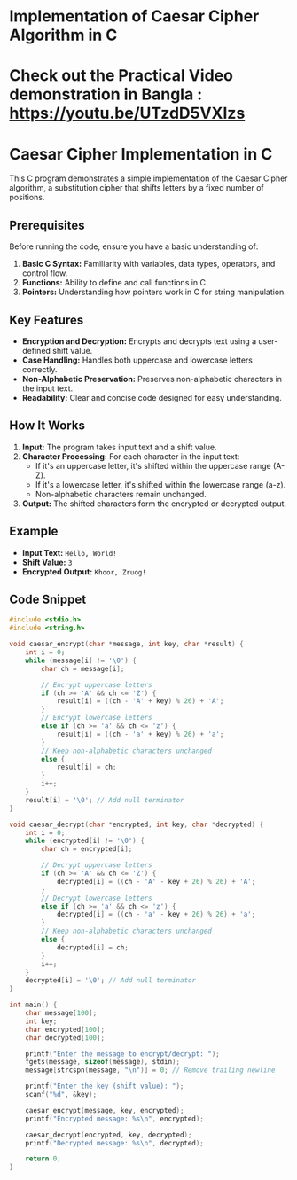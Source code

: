 # Implementation of Caesar Cipher Algorithm in C

# Check out the Practical Video demonstration in Bangla : https://youtu.be/UTzdD5VXIzs

# Caesar Cipher Implementation in C

This C program demonstrates a simple implementation of the Caesar Cipher algorithm, a substitution cipher that shifts letters by a fixed number of positions.

## Prerequisites

Before running the code, ensure you have a basic understanding of:

1.  **Basic C Syntax:** Familiarity with variables, data types, operators, and control flow.
2.  **Functions:** Ability to define and call functions in C.
3.  **Pointers:** Understanding how pointers work in C for string manipulation.

## Key Features

* **Encryption and Decryption:** Encrypts and decrypts text using a user-defined shift value.
* **Case Handling:** Handles both uppercase and lowercase letters correctly.
* **Non-Alphabetic Preservation:** Preserves non-alphabetic characters in the input text.
* **Readability:** Clear and concise code designed for easy understanding.

## How It Works

1.  **Input:** The program takes input text and a shift value.
2.  **Character Processing:** For each character in the input text:
    * If it's an uppercase letter, it's shifted within the uppercase range (A-Z).
    * If it's a lowercase letter, it's shifted within the lowercase range (a-z).
    * Non-alphabetic characters remain unchanged.
3.  **Output:** The shifted characters form the encrypted or decrypted output.

## Example

* **Input Text:** `Hello, World!`
* **Shift Value:** `3`
* **Encrypted Output:** `Khoor, Zruog!`


## Code Snippet

```c
#include <stdio.h>
#include <string.h>

void caesar_encrypt(char *message, int key, char *result) {
    int i = 0;
    while (message[i] != '\0') {
        char ch = message[i];

        // Encrypt uppercase letters
        if (ch >= 'A' && ch <= 'Z') {
            result[i] = ((ch - 'A' + key) % 26) + 'A';
        }
        // Encrypt lowercase letters
        else if (ch >= 'a' && ch <= 'z') {
            result[i] = ((ch - 'a' + key) % 26) + 'a';
        }
        // Keep non-alphabetic characters unchanged
        else {
            result[i] = ch;
        }
        i++;
    }
    result[i] = '\0'; // Add null terminator
}

void caesar_decrypt(char *encrypted, int key, char *decrypted) {
    int i = 0;
    while (encrypted[i] != '\0') {
        char ch = encrypted[i];

        // Decrypt uppercase letters
        if (ch >= 'A' && ch <= 'Z') {
            decrypted[i] = ((ch - 'A' - key + 26) % 26) + 'A';
        }
        // Decrypt lowercase letters
        else if (ch >= 'a' && ch <= 'z') {
            decrypted[i] = ((ch - 'a' - key + 26) % 26) + 'a';
        }
        // Keep non-alphabetic characters unchanged
        else {
            decrypted[i] = ch;
        }
        i++;
    }
    decrypted[i] = '\0'; // Add null terminator
}

int main() {
    char message[100];
    int key;
    char encrypted[100];
    char decrypted[100];

    printf("Enter the message to encrypt/decrypt: ");
    fgets(message, sizeof(message), stdin);
    message[strcspn(message, "\n")] = 0; // Remove trailing newline

    printf("Enter the key (shift value): ");
    scanf("%d", &key);

    caesar_encrypt(message, key, encrypted);
    printf("Encrypted message: %s\n", encrypted);

    caesar_decrypt(encrypted, key, decrypted);
    printf("Decrypted message: %s\n", decrypted);

    return 0;
}
